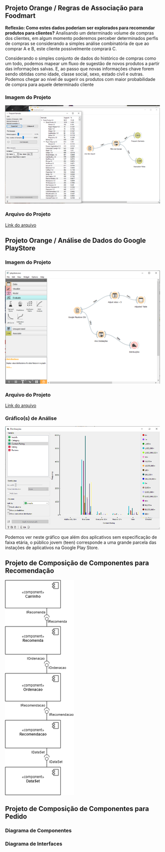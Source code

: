 ## Projeto Orange / Regras de Associação para Foodmart
**Reflexão: Como estes dados poderiam ser explorados para recomendar produtos para clientes?**
Analisando um determinado volume de compras dos clientes, em algum momento poderemos perceber determinados perfis de compras se considerando a simples análise combinatória de que ao comprar A e B, este cliente possivelmente comprará C.

Considerando o simples conjunto de dados do histórico de compras como um todo, podemos mapear um fluxo de sugestão de novos produtos a partir das informações salvas. E, ao passo que novas informações chave forem sendo obtidas como idade, classe social, sexo, estado civíl e outras. Podemos chegar ao nível de sugerir os produtos com maior probabilidade de compra para aquele determinado cliente

### Imagem do Projeto
[![Imagem do projeto orange Foodmart](images/foodmart1.PNG)](images/foodmart1.PNG)

### Arquivo do Projeto
[Link do arquivo](orange/foodmart/foodmart.ows)

## Projeto Orange / Análise de Dados do Google PlayStore

### Imagem do Projeto
[![Imagem do projeto orange Google Playstore](images/playstore1.PNG)](images/playstore1.PNG)

### Arquivo do Projeto
[Link do arquivo](orange/google-playstore/playstore.ows)

### Gráfico(s) de Análise
[![Imagem do gráfico de análise do Google Playstore](images/playstore2.PNG)](images/playstore2.PNG)

Podemos ver neste gráfico que além dos aplicativos sem especificação de faixa etária, o público jovem (teen) corresponde a uma grande parcela das instações de aplicativos na Google Play Store.

## Projeto de Composição de Componentes para Recomendação
[![Imagem do Projeto de Composição de Componentes para Recomendação](images/recomendacao1.PNG)](images/recomendacao1.PNG)

## Projeto de Composição de Componentes para Pedido

### Diagrama de Componentes


### Diagrama de Interfaces

